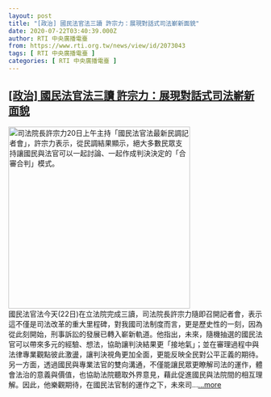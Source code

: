 ```yaml
---
layout: post
title: "[政治] 國民法官法三讀 許宗力：展現對話式司法嶄新面貌"
date: 2020-07-22T03:40:39.000Z
author: RTI 中央廣播電臺
from: https://www.rti.org.tw/news/view/id/2073043
tags: [ RTI 中央廣播電臺 ]
categories: [ RTI 中央廣播電臺 ]
---
```

<!--1595389239000-->
[[政治] 國民法官法三讀 許宗力：展現對話式司法嶄新面貌](https://www.rti.org.tw/news/view/id/2073043)
------

<div>
<img src="https://static.rti.org.tw/assets/thumbnails/2020/07/20/20200720000016M.jpg" width="360" alt="司法院長許宗力20日上午主持「國民法官法最新民調記者會」，許宗力表示，從民調結果顯示，絕大多數民眾支持讓國民與法官可以一起討論、一起作成判決決定的「合審合判」模式。" title="司法院長許宗力20日上午主持「國民法官法最新民調記者會」，許宗力表示，從民調結果顯示，絕大多數民眾支持讓國民與法官可以一起討論、一起作成判決決定的「合審合判」模式。"><br>國民法官法今天(22日)在立法院完成三讀，司法院長許宗力隨即召開記者會，表示這不僅是司法改革的重大里程碑，對我國司法制度而言，更是歷史性的一刻，因為從此刻開始，刑事訴訟的發展已轉入嶄新軌道。他指出，未來，隨機抽選的國民法官可以帶來多元的經驗、想法，協助讓判決結果更「接地氣」；並在審理過程中與法律專業觀點彼此激盪，讓判決視角更加全面，更能反映全民對公平正義的期待。另一方面，透過國民與專業法官的雙向溝通，不僅能讓民眾更瞭解司法的運作，體會法治的意義與價值，也協助法院聽取外界意見，藉此促進國民與法院間的相互理解。因此，他樂觀期待，在國民法官制的運作之下，未來司...<a target="_blank" href="https://www.rti.org.tw/news/view/id/2073043">...more</a>
</div>
